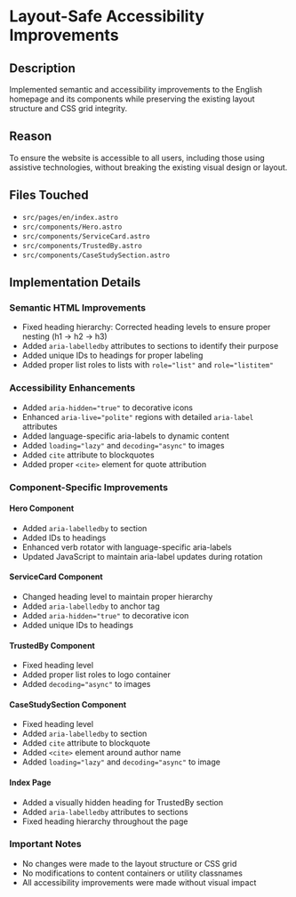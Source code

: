 # Layout-Safe Accessibility Improvements

## Description
Implemented semantic and accessibility improvements to the English homepage and its components while preserving the existing layout structure and CSS grid integrity.

## Reason
To ensure the website is accessible to all users, including those using assistive technologies, without breaking the existing visual design or layout.

## Files Touched
- `src/pages/en/index.astro`
- `src/components/Hero.astro`
- `src/components/ServiceCard.astro`
- `src/components/TrustedBy.astro`
- `src/components/CaseStudySection.astro`

## Implementation Details

### Semantic HTML Improvements
- Fixed heading hierarchy: Corrected heading levels to ensure proper nesting (h1 → h2 → h3)
- Added `aria-labelledby` attributes to sections to identify their purpose
- Added unique IDs to headings for proper labeling
- Added proper list roles to lists with `role="list"` and `role="listitem"`

### Accessibility Enhancements
- Added `aria-hidden="true"` to decorative icons
- Enhanced `aria-live="polite"` regions with detailed `aria-label` attributes
- Added language-specific aria-labels to dynamic content
- Added `loading="lazy"` and `decoding="async"` to images
- Added `cite` attribute to blockquotes
- Added proper `<cite>` element for quote attribution

### Component-Specific Improvements

#### Hero Component
- Added `aria-labelledby` to section
- Added IDs to headings
- Enhanced verb rotator with language-specific aria-labels
- Updated JavaScript to maintain aria-label updates during rotation

#### ServiceCard Component
- Changed heading level to maintain proper hierarchy
- Added `aria-labelledby` to anchor tag
- Added `aria-hidden="true"` to decorative icon
- Added unique IDs to headings

#### TrustedBy Component
- Fixed heading level
- Added proper list roles to logo container
- Added `decoding="async"` to images

#### CaseStudySection Component
- Fixed heading level
- Added `aria-labelledby` to section
- Added `cite` attribute to blockquote
- Added `<cite>` element around author name
- Added `loading="lazy"` and `decoding="async"` to image

#### Index Page
- Added a visually hidden heading for TrustedBy section
- Added `aria-labelledby` attributes to sections
- Fixed heading hierarchy throughout the page

### Important Notes
- No changes were made to the layout structure or CSS grid
- No modifications to content containers or utility classnames
- All accessibility improvements were made without visual impact 